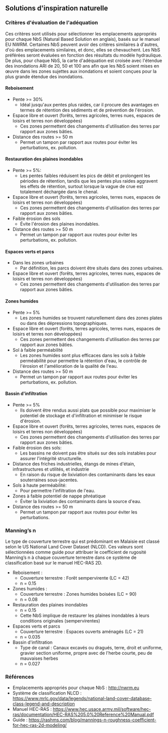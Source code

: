 ## Solutions d'inspiration naturelle

### Critères d'évaluation de l'adéquation

Ces critères sont utilisés pour sélectionner les emplacements appropriés pour chaque NbS (Natural Based Solution en anglais), basés sur le manuel EU NWRM. Certaines NbS peuvent avoir des critères similaires à d'autres, d'où des emplacements similaires, et donc, elles se chevauchent. Les NbS préférées seront évaluées en fonction des résultats du modèle hydraulique. De plus, pour chaque NbS, la carte d'adéquation est croisée avec l'étendue des inondations ARI de 20, 50 et 100 ans afin que les NbS soient mises en œuvre dans les zones sujettes aux inondations et soient conçues pour la plus grande étendue des inondations.

#### Reboisement

- Pente >= 30%
  - Idéal jusqu'aux pentes plus raides, car il procure des avantages en termes de rétention des sédiments et de prévention de l'érosion.
- Espace libre et ouvert (forêts, terres agricoles, terres nues, espaces de loisirs et terres non développées)
  - Ces zones permettent des changements d'utilisation des terres par rapport aux zones bâties.
- Distance des routes >= 50 m
  - Permet un tampon par rapport aux routes pour éviter les perturbations, ex. pollution.

#### Restauration des plaines inondables

- Pente >= 5%:
  - Les pentes faibles réduisent les pics de débit et prolongent les périodes de rétention, tandis que les pentes plus raides aggravent les effets de rétention, surtout lorsque la vague de crue est totalement déchargée dans le chenal.
- Espace libre et ouvert (forêts, terres agricoles, terres nues, espaces de loisirs et terres non développées)
  - Ces zones permettent des changements d'utilisation des terres par rapport aux zones bâties.
- Faible érosion des sols
  - Évite l'érosion des plaines inondables.
- Distance des routes >= 50 m
  - Permet un tampon par rapport aux routes pour éviter les perturbations, ex. pollution.

#### Espaces verts et parcs

- Dans les zones urbaines
  - Par définition, les parcs doivent être situés dans des zones urbaines.
- Espace libre et ouvert (forêts, terres agricoles, terres nues, espaces de loisirs et terres non développées)
  - Ces zones permettent des changements d'utilisation des terres par rapport aux zones bâties.

#### Zones humides

- Pente >= 5%
  - Les zones humides se trouvent naturellement dans des zones plates ou dans des dépressions topographiques.
- Espace libre et ouvert (forêts, terres agricoles, terres nues, espaces de loisirs et terres non développées)
  - Ces zones permettent des changements d'utilisation des terres par rapport aux zones bâties.
- Sol à faible perméabilité
  - Les zones humides sont plus efficaces dans les sols à faible perméabilité pour permettre la rétention d'eau, le contrôle de l'érosion et l'amélioration de la qualité de l'eau.
- Distance des routes >= 50 m
  - Permet un tampon par rapport aux routes pour éviter les perturbations, ex. pollution.

#### Bassin d'infiltration

- Pente >= 5%
  - Ils doivent être rendus aussi plats que possible pour maximiser le potentiel de stockage et d'infiltration et minimiser le risque d'érosion.
- Espace libre et ouvert (forêts, terres agricoles, terres nues, espaces de loisirs et terres non développées)
  - Ces zones permettent des changements d'utilisation des terres par rapport aux zones bâties.
- Faible érosion des sols:
  - Les bassins ne doivent pas être situés sur des sols instables pour assurer l'intégrité structurelle.
- Distance des friches industrielles, étangs de mines d'étain, infrastructures et utilités, et industrie
  - En raison du risque de lixiviation des contaminants dans les eaux souterraines sous-jacentes.
- Sols à haute perméabilité:
  - Pour permettre l'infiltration de l'eau.
- Zones à faible potentiel de nappe phréatique
  - Éviter la lixiviation des contaminants dans la source d'eau.
- Distance des routes >= 50 m
  - Permet un tampon par rapport aux routes pour éviter les perturbations.

### Manning’s n

Le type de couverture terrestre qui est prédominant en Malaisie est classé selon le US National Land Cover Dataset (NLCD). Ces valeurs sont sélectionnées comme guide pour attribuer le coefficient de rugosité Manning’s n à chaque couverture terrestre dans ce système de classification basé sur le manuel HEC-RAS 2D.

- Reboisement :
  - Couverture terrestre : Forêt sempervirente (LC = 42)
  - n = 0.15
- Zones humides :
  - Couverture terrestre : Zones humides boisées (LC = 90)
  - n = 0.08
- Restauration des plaines inondables
  - n = 0.15
  - Cette NbS implique de restaurer les plaines inondables à leurs conditions originales (sempervirentes)
- Espaces verts et parcs
  - Couverture terrestre : Espaces ouverts aménagés (LC = 21)
  - n = 0.035
- Bassin d'infiltration
  - Type de canal : Canaux excavés ou dragués, terre, droit et uniforme, gravier section uniforme, propre avec de l'herbe courte, peu de mauvaises herbes
  - n = 0.027

### Références

- Emplacements appropriés pour chaque NbS : http://nwrm.eu
- Système de classification NLCD : https://www.mrlc.gov/data/legends/national-land-cover-database-class-legend-and-description
- Manuel HEC-RAS : https://www.hec.usace.army.mil/software/hec-ras/documentation/HEC-RAS%205.0%20Reference%20Manual.pdf
- Guide : https://rashms.com/blog/mannings-n-roughness-coefficient-for-hec-ras-2d-modeling/
